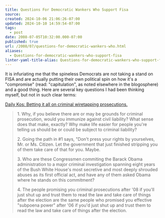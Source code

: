 ```yaml
---
title: Questions For Democratic Wankers Who Support Fisa
source: 
created: 2024-10-06 21:06:26-07:00
updated: 2024-10-10 14:59:54-07:00
tags:
  - post
date: 2008-07-05T10:32:00.000-07:00
published: true
url: /2008/07/questions-for-democratic-wankers-who.html
aliases:
  - Questions-for-democratic-wankers-who-support-fisa
linter-yaml-title-alias: Questions-for-democratic-wankers-who-support-fisa
---
```



It is infuriating me that the spineless Democrats are not taking a stand on FISA and are actually putting their own political spin on how it's a "compromise" (read: "capitulation", as noted elsewhere in the blogosphere) and a good thing. Here are several key questions I had been thinking myself, but not in such clear terms:  
  
[Daily Kos: Betting it all on criminal wiretapping prosecutions.](http://www.dailykos.com/storyonly/2008/7/2/173636/3230)  

> 1\. Why, if you believe there are or may be grounds for criminal prosecution, would you immunize against civil liability? What sense does that make, exactly? Why make life easier for people you're telling us should be or could be subject to criminal liability?  
>   
> 2\. Going the path in #1 says, "Don't press your rights by yourselves, Mr. or Ms. Citizen. Let the government that just finished stripping you of them take care of that for you. Maybe.  
>   
> 3\. Who are these Congressmen commiting the Barack Obama administration to a major criminal investigation spanning eight years of the Bush White House's most secretive and most deeply shrouded abuses as its first official act, and have any of them asked Obama where he stands on this commitment?  
>   
> 4\. The people promising you criminal prosecutions after '08 if you'll just shut up and trust them to read the law and take care of things after the election are the same people who promised you effective "subpoena power" after '06 if you'd just shut up and trust them to read the law and take care of things after the election.